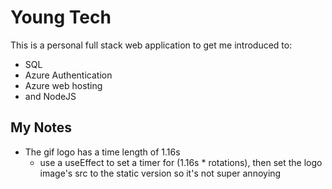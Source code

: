 # Young Tech

This is a personal full stack web application to get me introduced to:

- SQL
- Azure Authentication
- Azure web hosting
- and NodeJS

## My Notes

- The gif logo has a time length of 1.16s
  - use a useEffect to set a timer for (1.16s \* rotations), then set the logo image's src to the static version so it's not super annoying
